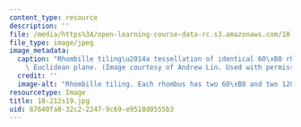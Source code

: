 ```yaml
---
content_type: resource
description: ''
file: /media/https%3A/open-learning-course-data-rc.s3.amazonaws.com/18-212-algebraic-combinatorics-spring-2019/87640fa832c222479c69e9518d0555b3_18-212s19.jpg
file_type: image/jpeg
image_metadata:
  caption: "Rhombille tiling\u2014a tessellation of identical 60\xB0 rhombi on the\
    \ Euclidean plane. (Image courtesy of Andrew Lin. Used with permission.)"
  credit: ''
  image-alt: "Rhombille tiling. Each rhombus has two 60\xB0 and two 120\xB0 angles."
resourcetype: Image
title: 18-212s19.jpg
uid: 87640fa8-32c2-2247-9c69-e9518d0555b3
---
```

